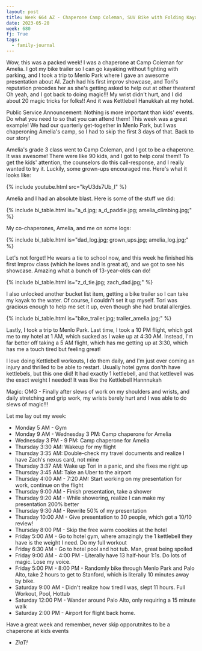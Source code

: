 ```yaml
---
layout: post
title: Week 664 AZ - Chaperone Camp Coleman, SUV Bike with Folding Kayak, Trip to MPK!
date: 2023-05-20
week: 680
fj: True
tags:
  - family-journal
---
```


Wow, this was a packed week! I was a chaperone at Camp Coleman for Amelia. I got my bike trailer so I can go kayaking without fighting with parking, and I took a trip to Menlo Park where I gave an awesome presentation about AI. Zach had his first improv showcase, and Tori's reputation precedes her as she's getting asked to help out at other theaters! Oh yeah, and I got back to doing magic!!! My wrist didn't hurt, and I did about 20 magic tricks for folks!! And it was Kettlebell Hanukkah at my hotel.

Public Service Announcement: Nothing is more important than kids' events. Do what you need to so that you can attend them! This week was a great example! We had our quarterly get-together in Menlo Park, but I was chaperoning Amelia's camp, so I had to skip the first 3 days of that. Back to our story!

Amelia's grade 3 class went to Camp Coleman, and I got to be a chaperone. It was awesome! There were like 90 kids, and I got to help coral them!! To get the kids' attention, the counselors do this call-response, and I really wanted to try it. Luckily, some grown-ups encouraged me. Here's what it looks like:

{% include youtube.html src="kyU3ds7Ub_I" %}

Amelia and I had an absolute blast. Here is some of the stuff we did:

{% include bi_table.html is="a_d.jpg; a_d_paddle.jpg; amelia_climbing.jpg;" %}

My co-chaperones, Amelia, and me on some logs:

{% include bi_table.html is="dad_log.jpg; grown_ups.jpg; amelia_log.jpg;" %}

Let's not forget! He wears a tie to school now, and this week he finished his first Improv class (which he loves and is great at), and we got to see his showcase. Amazing what a bunch of 13-year-olds can do!

{% include bi_table.html is="z_d_tie.jpg; zach_dad.jpg;" %}

I also unlocked another bucket list item, getting a bike trailer so I can take my kayak to the water. Of course, I couldn't set it up myself. Tori was gracious enough to help me set it up, even though she had brutal allergies.

{% include bi_table.html is="bike_trailer.jpg; trailer_amelia.jpg;" %}

Lastly, I took a trip to Menlo Park. Last time, I took a 10 PM flight, which got me to my hotel at 1 AM, which sucked as I wake up at 4:30 AM. Instead, I'm far better off taking a 5 AM flight, which has me getting up at 3:30, which has me a touch tired but feeling great!

I love doing Kettlebell workouts, I do them daily, and I'm just over coming an injury and thrilled to be able to restart. Usually hotel gyms don'th have kettlebels, but this one did! It had exactly 1 kettlebell, and that kettlevell was the exact weight I needed! It was like the Kettlebell Hannnukah

Magic: OMG - Finally after slews of work on my shoulders and wrists, and daily stretching and grip work, my wrists barely hurt and I was able to do slews of magic!!!

Let me lay out my week:

- Monday 5 AM - Gym
- Monday 9 AM - Wednesday 3 PM: Camp chaperone for Amelia
- Wednesday 3 PM - 9 PM: Camp chaperone for Amelia
- Thursday 3:30 AM: Wakeup for my flight
- Thursday 3:35 AM: Double-check my travel documents and realize I have Zach's nexus card, not mine
- Thursday 3:37 AM: Wake up Tori in a panic, and she fixes me right up
- Thursday 3:45 AM: Take an Uber to the airport
- Thursday 4:00 AM - 7:20 AM: Start working on my presentation for work, continue on the flight
- Thursday 9:00 AM - Finish presentation, take a shower
- Thursday 9:20 AM - While showering, realize I can make my presentation 200% better
- Thursday 9:30 AM - Rewrite 50% of my presentation
- Thursday 10:00 AM - Give presentation to 30 people, which got a 10/10 review!
- Thursday 8:00 PM - Skip the free warm coookies at the hotel
- Friday 5:00 AM - Go to hotel gym, where amazingly the 1 kettlebell they have is the weight I need. Do my full workout
- Friday 6:30 AM - Go to hotel pool and hot tub. Man, great being spoiled
- Friday 9:00 AM - 4:00 PM - Literally have 13 half-hour 1:1s. Do lots of magic. Lose my voice.
- Friday 5:00 PM - 8:00 PM - Randomly bike through Menlo Park and Palo Alto, take 2 hours to get to Stanford, which is literally 10 minutes away by bike.
- Saturday 9:00 AM - Didn't realize how tired I was, slept 11 hours. Full Workout, Pool, Hottub
- Saturday 12:00 PM - Wander around Palo Alto, only requiring a 15 minute walk
- Saturday 2:00 PM - Airport for flight back home.

Have a great week and remember, never skip opporutnites to be a chaperone at kids events

- _ZiaT!_
